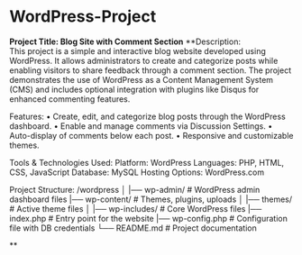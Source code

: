 # WordPress-Project

**Project Title: Blog Site with Comment Section**
**Description:  
           This project is a simple and interactive blog website developed using WordPress. It allows administrators to create and categorize posts while enabling visitors to share feedback through a comment section. The project demonstrates the use of WordPress as a Content Management System (CMS) and includes optional integration with plugins like Disqus for enhanced commenting features.



Features:
•	Create, edit, and categorize blog posts through the WordPress dashboard.
•	Enable and manage comments via Discussion Settings.
•	Auto-display of comments below each post.
•	Responsive and customizable themes.

Tools & Technologies Used:
       Platform: WordPress
       Languages: PHP, HTML, CSS, JavaScript
       Database: MySQL
       Hosting Options: WordPress.com


Project Structure:
/wordpress
│
|── wp-admin/               # WordPress admin dashboard files
|── wp-content/            # Themes, plugins, uploads
│   |──  themes/             # Active theme files
│
|── wp-includes/           # Core WordPress files
|── index.php                # Entry point for the website
|──  wp-config.php       # Configuration file with DB credentials
└── README.md           # Project documentation

**
